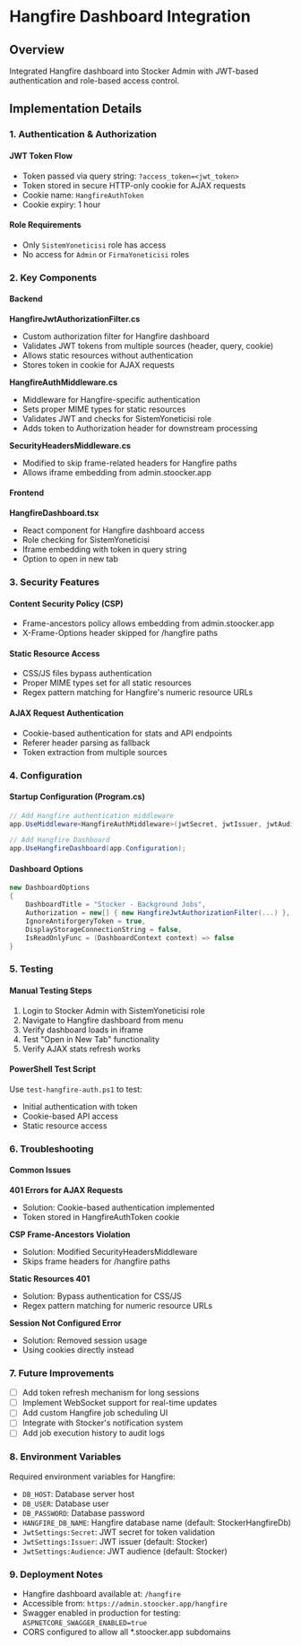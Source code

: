 # Hangfire Dashboard Integration

## Overview
Integrated Hangfire dashboard into Stocker Admin with JWT-based authentication and role-based access control.

## Implementation Details

### 1. Authentication & Authorization

#### JWT Token Flow
- Token passed via query string: `?access_token=<jwt_token>`
- Token stored in secure HTTP-only cookie for AJAX requests
- Cookie name: `HangfireAuthToken`
- Cookie expiry: 1 hour

#### Role Requirements
- Only `SistemYoneticisi` role has access
- No access for `Admin` or `FirmaYoneticisi` roles

### 2. Key Components

#### Backend

**HangfireJwtAuthorizationFilter.cs**
- Custom authorization filter for Hangfire dashboard
- Validates JWT tokens from multiple sources (header, query, cookie)
- Allows static resources without authentication
- Stores token in cookie for AJAX requests

**HangfireAuthMiddleware.cs**
- Middleware for Hangfire-specific authentication
- Sets proper MIME types for static resources
- Validates JWT and checks for SistemYoneticisi role
- Adds token to Authorization header for downstream processing

**SecurityHeadersMiddleware.cs**
- Modified to skip frame-related headers for Hangfire paths
- Allows iframe embedding from admin.stoocker.app

#### Frontend

**HangfireDashboard.tsx**
- React component for Hangfire dashboard access
- Role checking for SistemYoneticisi
- Iframe embedding with token in query string
- Option to open in new tab

### 3. Security Features

#### Content Security Policy (CSP)
- Frame-ancestors policy allows embedding from admin.stoocker.app
- X-Frame-Options header skipped for /hangfire paths

#### Static Resource Access
- CSS/JS files bypass authentication
- Proper MIME types set for all static resources
- Regex pattern matching for Hangfire's numeric resource URLs

#### AJAX Request Authentication
- Cookie-based authentication for stats and API endpoints
- Referer header parsing as fallback
- Token extraction from multiple sources

### 4. Configuration

#### Startup Configuration (Program.cs)
```csharp
// Add Hangfire authentication middleware
app.UseMiddleware<HangfireAuthMiddleware>(jwtSecret, jwtIssuer, jwtAudience);

// Add Hangfire Dashboard
app.UseHangfireDashboard(app.Configuration);
```

#### Dashboard Options
```csharp
new DashboardOptions
{
    DashboardTitle = "Stocker - Background Jobs",
    Authorization = new[] { new HangfireJwtAuthorizationFilter(...) },
    IgnoreAntiforgeryToken = true,
    DisplayStorageConnectionString = false,
    IsReadOnlyFunc = (DashboardContext context) => false
}
```

### 5. Testing

#### Manual Testing Steps
1. Login to Stocker Admin with SistemYoneticisi role
2. Navigate to Hangfire dashboard from menu
3. Verify dashboard loads in iframe
4. Test "Open in New Tab" functionality
5. Verify AJAX stats refresh works

#### PowerShell Test Script
Use `test-hangfire-auth.ps1` to test:
- Initial authentication with token
- Cookie-based API access
- Static resource access

### 6. Troubleshooting

#### Common Issues

**401 Errors for AJAX Requests**
- Solution: Cookie-based authentication implemented
- Token stored in HangfireAuthToken cookie

**CSP Frame-Ancestors Violation**
- Solution: Modified SecurityHeadersMiddleware
- Skips frame headers for /hangfire paths

**Static Resources 401**
- Solution: Bypass authentication for CSS/JS
- Regex pattern matching for numeric resource URLs

**Session Not Configured Error**
- Solution: Removed session usage
- Using cookies directly instead

### 7. Future Improvements

- [ ] Add token refresh mechanism for long sessions
- [ ] Implement WebSocket support for real-time updates
- [ ] Add custom Hangfire job scheduling UI
- [ ] Integrate with Stocker's notification system
- [ ] Add job execution history to audit logs

### 8. Environment Variables

Required environment variables for Hangfire:
- `DB_HOST`: Database server host
- `DB_USER`: Database user
- `DB_PASSWORD`: Database password
- `HANGFIRE_DB_NAME`: Hangfire database name (default: StockerHangfireDb)
- `JwtSettings:Secret`: JWT secret for token validation
- `JwtSettings:Issuer`: JWT issuer (default: Stocker)
- `JwtSettings:Audience`: JWT audience (default: Stocker)

### 9. Deployment Notes

- Hangfire dashboard available at: `/hangfire`
- Accessible from: `https://admin.stoocker.app/hangfire`
- Swagger enabled in production for testing: `ASPNETCORE_SWAGGER_ENABLED=true`
- CORS configured to allow all *.stoocker.app subdomains